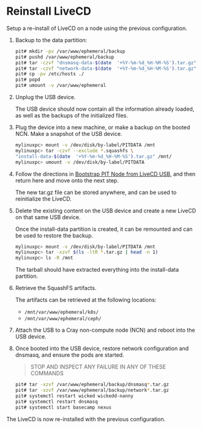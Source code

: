 # Reinstall LiveCD

Setup a re-install of LiveCD on a node using the previous configuration.

1. Backup to the data partition:

    ```bash
    pit# mkdir -pv /var/www/ephemeral/backup
    pit# pushd /var/www/ephemeral/backup
    pit# tar -czvf "dnsmasq-data-$(date  '+%Y-%m-%d_%H-%M-%S').tar.gz" /etc/dnsmasq.*
    pit# tar -czvf "network-data-$(date  '+%Y-%m-%d_%H-%M-%S').tar.gz" /etc/sysconfig/network/*
    pit# cp -pv /etc/hosts ./
    pit# popd
    pit# umount -v /var/www/ephemeral
    ```

1. Unplug the USB device.

   The USB device should now contain all the information already loaded, as well as the backups of
   the initialized files.

1. Plug the device into a new machine, or make a backup on the booted NCN. Make a snapshot of the USB device.

    ```bash
    mylinuxpc> mount -v /dev/disk/by-label/PITDATA /mnt
    mylinuxpc> tar -czvf --exclude *.squashfs \
    "install-data-$(date  '+%Y-%m-%d_%H-%M-%S').tar.gz" /mnt/
    mylinuxpc> umount -v /dev/disk/by-label/PITDATA
    ```

1. Follow the directions in [Bootstrap PIT Node from LiveCD USB](bootstrap_livecd_usb.md), and then return here and move onto the next step.

   The new tar.gz file can be stored anywhere, and can be used to reinitialize the LiveCD.

1. Delete the existing content on the USB device and create a new LiveCD on that same USB device.

   Once the install-data partition is created, it can be remounted and can be used to restore the backup.

    ```bash
    mylinuxpc> mount -v /dev/disk/by-label/PITDATA /mnt
    mylinuxpc> tar -xzvf $(ls -ltR *.tar.gz | head -n 1)
    mylinuxpc> ls -R /mnt
    ```

   The tarball should have extracted everything into the install-data partition.

1. Retrieve the SquashFS artifacts.

   The artifacts can be retrieved at the following locations:

   * `/mnt/var/www/ephemeral/k8s/`
   * `/mnt/var/www/ephemeral/ceph/`

1. Attach the USB to a Cray non-compute node (NCN) and reboot into the USB device.

1. Once booted into the USB device, restore network configuration and dnsmasq, and ensure the pods are started.

   > STOP AND INSPECT ANY FAILURE IN ANY OF THESE COMMANDS

   ```bash
   pit# tar -xzvf /var/www/ephemeral/backup/dnsmasq*.tar.gz
   pit# tar -xzvf /var/www/ephemeral/backup/network*.tar.gz
   pit# systemctl restart wicked wickedd-nanny
   pit# systemctl restart dnsmasq
   pit# systemctl start basecamp nexus
   ```

The LiveCD is now re-installed with the previous configuration.
